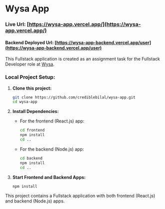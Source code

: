 # Wysa App

### Live Url: [https://wysa-app.vercel.app/](https://wysa-app.vercel.app/)
#### Backend Deployed Url: [https://wysa-app-backend.vercel.app/user](https://wysa-app-backend.vercel.app/user)

This Fullstack application is created as an assignment task for the Fullstack Developer role at [Wysa](https://www.wysa.com/).

### Local Project Setup:

1. **Clone this project:**
    ```bash
    git clone https://github.com/crediblebilal/wysa-app.git
    cd wysa-app
    ```

2. **Install Dependencies:**

    - For the frontend (React.js) app:
        ```bash
        cd frontend
        npm install
        cd ..
        ```

    - For the backend (Node.js) app:
        ```bash
        cd backend
        npm install
        cd ..
        ```

3. **Start Frontend and Backend Apps:**
    ```bash
    npm install
    ```

This project contains a Fullstack application with both frontend (React.js) and backend (Node.js) apps.